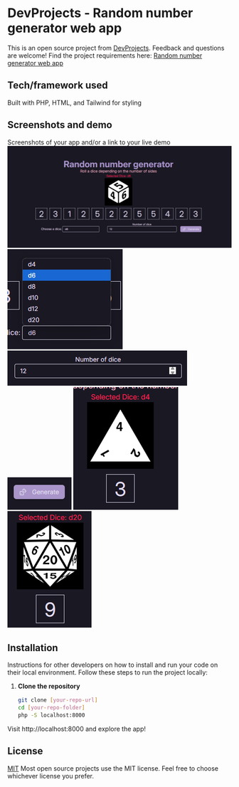 # DevProjects - Random number generator web app

This is an open source project from [DevProjects](http://www.codementor.io/projects). Feedback and questions are welcome!
Find the project requirements here: [Random number generator web app](https://www.codementor.io/projects/web/random-number-generator-web-app-bz042v8kll)

## Tech/framework used
Built with PHP, HTML, and Tailwind for styling

## Screenshots and demo
Screenshots of your app and/or a link to your live demo
![alt text](image.png)
![alt text](image-1.png)
![alt text](image-2.png)
![alt text](image-3.png)
![alt text](image-4.png)
![alt text](image-5.png)

## Installation
Instructions for other developers on how to install and run your code on their local environment.
Follow these steps to run the project locally:

1. **Clone the repository**
   ```bash
   git clone [your-repo-url]
   cd [your-repo-folder]
   php -S localhost:8000
Visit http://localhost:8000 and explore the app!

## License
[MIT](https://choosealicense.com/licenses/mit/)
Most open source projects use the MIT license. Feel free to choose whichever license you prefer.
